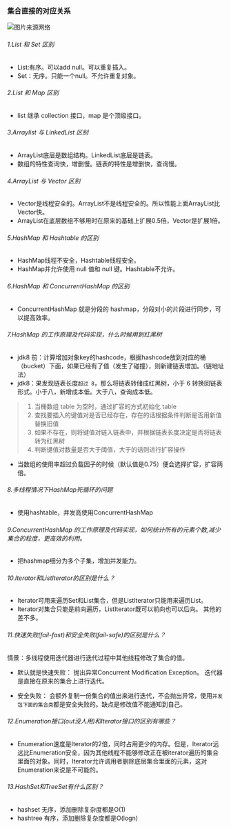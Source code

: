 ### 集合直接的对应关系

![图片来源网络](https://i.loli.net/2019/06/15/5d048e58cea2a17116.jpg)





###### 1.List 和 Set 区别

- List:有序。可以add null。可以重复插入。
- Set：无序。只能一个null。不允许重复对象。

###### 2.List 和 Map 区别

- list 继承 collection 接口，map 是个顶级接口。

###### 3.Arraylist 与 LinkedList 区别

- ArrayList底层是数组结构。LinkedList底层是链表。
- 数组的特性查询快，增删慢。链表的特性是增删快，查询慢。

###### 4.ArrayList 与 Vector 区别

- Vector是线程安全的。ArrayList不是线程安全的。所以性能上面ArrayList比Vector快。
- ArrayList在底层数组不够用时在原来的基础上扩展0.5倍，Vector是扩展1倍。

###### 5.HashMap 和 Hashtable 的区别

- HashMap线程不安全，Hashtable线程安全。
- HashMap并允许使用 null 值和 null 键。Hashtable不允许。

###### 6.HashMap 和 ConcurrentHashMap 的区别

- ConcurrentHashMap 就是分段的 hashmap，分段对小的片段进行同步，可以提高效率。

###### 7.HashMap 的工作原理及代码实现，什么时候用到红黑树

- jdk8 前：计算增加对象key的hashcode，根据hashcode放到对应的桶（bucket）下面，如果已经有了值（发生了碰撞），则新建链表增加。（链地址法）
- jdk8：果发现链表长度`超过 8`，那么将链表转储成红黑树，小于 6 转换回链表形式。小于八，新增成本低。大于八，查询成本低。

> 1. 当桶数组 table 为空时，通过扩容的方式初始化 table
> 2. 查找要插入的键值对是否已经存在，存在的话根据条件判断是否用新值替换旧值
> 3. 如果不存在，则将键值对链入链表中，并根据链表长度决定是否将链表转为红黑树
> 4. 判断键值对数量是否大于阈值，大于的话则进行扩容操作

- 当数组的使用率超过负载因子的时候（默认值是0.75）便会选择扩容，扩容两倍。

###### 8.多线程情况下HashMap死循环的问题

- 使用hashtable，并发高使用ConcurrentHashMap 

###### 9.ConcurrentHashMap 的工作原理及代码实现，如何统计所有的元素个数,减少集合的粒度，更高效的利用。

- 把hashmap细分为多个子集，增加并发能力。

###### 10.Iterator和ListIterator的区别是什么？

- Iterator可用来遍历Set和List集合，但是ListIterator只能用来遍历List。
- Iterator对集合只能是前向遍历，ListIterator既可以前向也可以后向。
  其他的差不多。

###### 11.快速失败(fail-fast)和安全失败(fail-safe)的区别是什么？

情景：多线程使用迭代器进行迭代过程中其他线程修改了集合的值。

- 默认就是快速失败：
  抛出异常Concurrent Modification Exception。
  迭代器是直接在原来的集合上进行迭代。

- 安全失败：
  会额外复制一份集合的值出来进行迭代，不会抛出异常，使用`并发包下面的集合类`都是安全失败的。缺点是修改值不能通知到自己。

###### 12.Enumeration接口(out没人用)和Iterator接口的区别有哪些？

- Enumeration速度是Iterator的2倍，同时占用更少的内存。但是，Iterator远远比Enumeration安全，因为其他线程不能够修改正在被iterator遍历的集合里面的对象。同时，Iterator允许调用者删除底层集合里面的元素，这对Enumeration来说是不可能的。

###### 13.HashSet和TreeSet有什么区别？

- hashset 无序，添加删除复杂度都是O(1)
- hashtree 有序，添加删除复杂度都是O(logn)